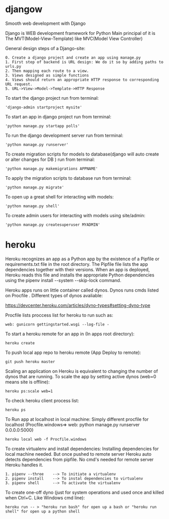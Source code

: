 # djangow
Smooth web development with Django

Django is WEB development framework for Python
Main principal of it is The MVT(Model-View-Template) like MVC(Model View Controller)

General design steps of a Django-site:

    0. Create a django project and create an app using manage.py
    1. First step of backend is URL design: We do it so by adding paths to urls.py
    2. Then mapping each route to a view.
    3. Views designed as simple functions
    4. Views should return an appropriate HTTP response to corresponding URL request.
    5. URL->View->Model->Template->HTTP Response
    
To start the django project run from terminal:

    'django-admin startproject mysite'
    
To start an app in django project run from terminal:

    'python manage.py startapp polls'
    
To run the django development server run from terminal:

    'python manage.py runserver'

To create migration scripts for models to database(django will auto create or alter changes for DB ) run from terminal:

    'python manage.py makemigrations APPNAME'
    
To apply the migration scripts to database run from terminal:

    'python manage.py migrate'
    
To open up a great shell for interacting with models:

    'python manage.py shell'
    
To create admin users for interacting with models using site/admin:

    'python manage.py createsuperuser MYADMIN'
 
    
# heroku

Heroku recognizes an app as a Python app by the existence of a Pipfile or requirements.txt file in the root directory.
The Pipfile file lists the app dependencies together with their versions. When an app is deployed, Heroku reads this file and installs the appropriate Python dependencies using the pipenv install --system --skip-lock command.

Heroku apps runs on little container called dynos. Dynos runs cmds listed on Procfile . Different types of dynos avaliable:

https://devcenter.heroku.com/articles/dyno-types#setting-dyno-type

Procfile lists proccess list for heroku to run such as:

    web: gunicorn gettingstarted.wsgi --log-file -
    
To start a heroku remote for an app in (In apps root directory):

    heroku create
    
 To push local app repo to heroku remote (App Deploy to remote):

    git push heroku master
  
Scaling an application on Heroku is equivalent to changing the number of dynos that are running. 
To scale the app by setting active dynos (web=0 means site is offline):

    heroku ps:scale web=1

To check heroku client process list:

    heroku ps

To Run app at localhost in local machine: Simply different procfile for localhost (Procfile.windows=> web: python manage.py runserver 0.0.0.0:5000)

    heroku local web -f Procfile.windows
    
To create virtualenv and install dependencies: Installing dependencies for local machine needed. But once pushed to remote server Heroku auto detects dependencies from pipfile. No cmd's needed for remote server Heroku handles it.

    1. pipenv --three    --> To initiate a virtualenv
    2. pipenv install    --> To instal dependencies to virtualenv 
    3. pipenv shell      --> To activate the virtualenv

To create one-off dyno (just for system operations and used once and killed when Ctrl+C. Like Windows cmd line):

    heroku run -- > "heroku run bash" for open up a bash or "heroku run shell" for open up a python shell
